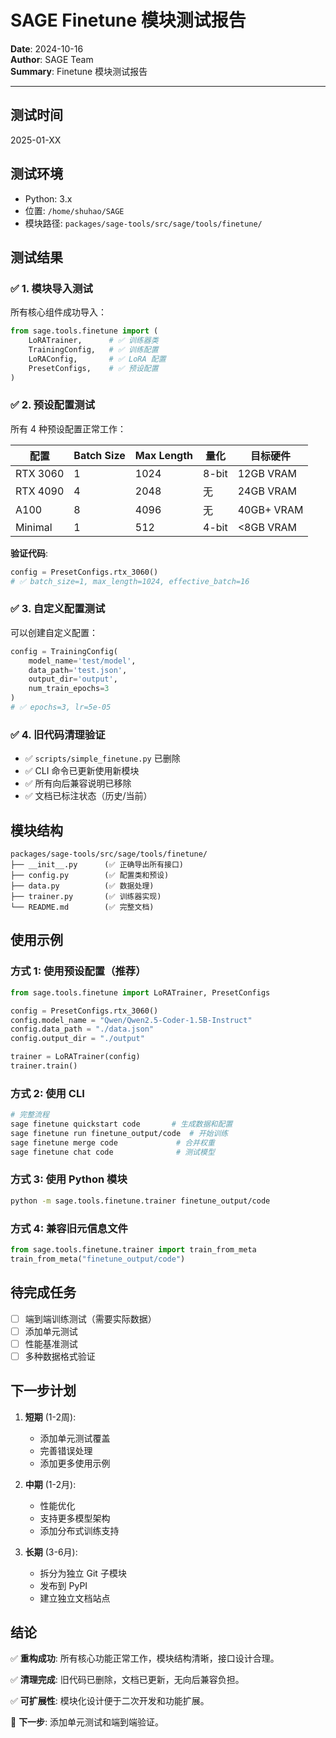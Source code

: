 # SAGE Finetune 模块测试报告

**Date**: 2024-10-16  
**Author**: SAGE Team  
**Summary**: Finetune 模块测试报告

---


## 测试时间
2025-01-XX

## 测试环境
- Python: 3.x
- 位置: `/home/shuhao/SAGE`
- 模块路径: `packages/sage-tools/src/sage/tools/finetune/`

## 测试结果

### ✅ 1. 模块导入测试

所有核心组件成功导入：

```python
from sage.tools.finetune import (
    LoRATrainer,      # ✅ 训练器类
    TrainingConfig,   # ✅ 训练配置
    LoRAConfig,       # ✅ LoRA 配置
    PresetConfigs,    # ✅ 预设配置
)
```

### ✅ 2. 预设配置测试

所有 4 种预设配置正常工作：

| 配置 | Batch Size | Max Length | 量化 | 目标硬件 |
|------|-----------|-----------|------|---------|
| RTX 3060 | 1 | 1024 | 8-bit | 12GB VRAM |
| RTX 4090 | 4 | 2048 | 无 | 24GB VRAM |
| A100 | 8 | 4096 | 无 | 40GB+ VRAM |
| Minimal | 1 | 512 | 4-bit | <8GB VRAM |

**验证代码**:
```python
config = PresetConfigs.rtx_3060()
# ✅ batch_size=1, max_length=1024, effective_batch=16
```

### ✅ 3. 自定义配置测试

可以创建自定义配置：

```python
config = TrainingConfig(
    model_name='test/model',
    data_path='test.json',
    output_dir='output',
    num_train_epochs=3
)
# ✅ epochs=3, lr=5e-05
```

### ✅ 4. 旧代码清理验证

- ✅ `scripts/simple_finetune.py` 已删除
- ✅ CLI 命令已更新使用新模块
- ✅ 所有向后兼容说明已移除
- ✅ 文档已标注状态（历史/当前）

## 模块结构

```
packages/sage-tools/src/sage/tools/finetune/
├── __init__.py      (✅ 正确导出所有接口)
├── config.py        (✅ 配置类和预设)
├── data.py          (✅ 数据处理)
├── trainer.py       (✅ 训练器实现)
└── README.md        (✅ 完整文档)
```

## 使用示例

### 方式 1: 使用预设配置（推荐）

```python
from sage.tools.finetune import LoRATrainer, PresetConfigs

config = PresetConfigs.rtx_3060()
config.model_name = "Qwen/Qwen2.5-Coder-1.5B-Instruct"
config.data_path = "./data.json"
config.output_dir = "./output"

trainer = LoRATrainer(config)
trainer.train()
```

### 方式 2: 使用 CLI

```bash
# 完整流程
sage finetune quickstart code       # 生成数据和配置
sage finetune run finetune_output/code  # 开始训练
sage finetune merge code             # 合并权重
sage finetune chat code              # 测试模型
```

### 方式 3: 使用 Python 模块

```bash
python -m sage.tools.finetune.trainer finetune_output/code
```

### 方式 4: 兼容旧元信息文件

```python
from sage.tools.finetune.trainer import train_from_meta
train_from_meta("finetune_output/code")
```

## 待完成任务

- [ ] 端到端训练测试（需要实际数据）
- [ ] 添加单元测试
- [ ] 性能基准测试
- [ ] 多种数据格式验证

## 下一步计划

1. **短期** (1-2周):
   - 添加单元测试覆盖
   - 完善错误处理
   - 添加更多使用示例

2. **中期** (1-2月):
   - 性能优化
   - 支持更多模型架构
   - 添加分布式训练支持

3. **长期** (3-6月):
   - 拆分为独立 Git 子模块
   - 发布到 PyPI
   - 建立独立文档站点

## 结论

✅ **重构成功**: 所有核心功能正常工作，模块结构清晰，接口设计合理。

✅ **清理完成**: 旧代码已删除，文档已更新，无向后兼容负担。

✅ **可扩展性**: 模块化设计便于二次开发和功能扩展。

🎯 **下一步**: 添加单元测试和端到端验证。
